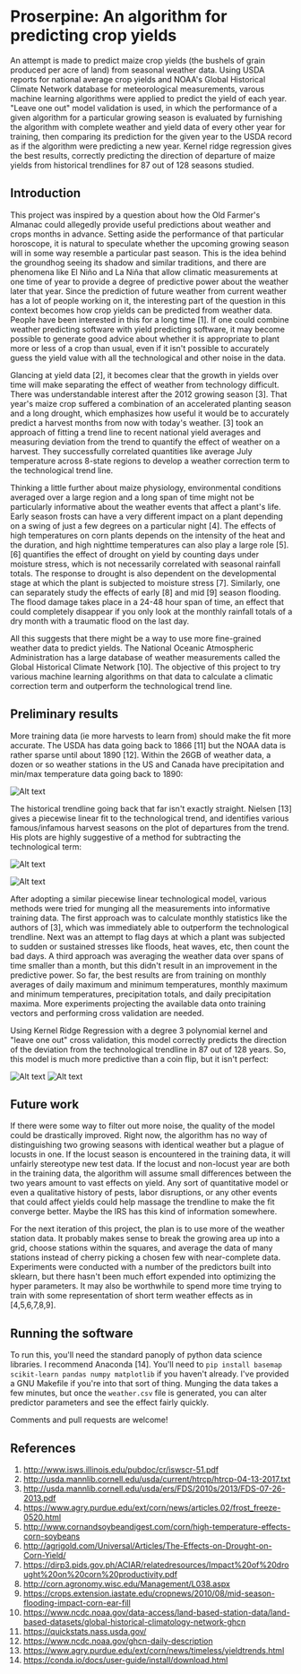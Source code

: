 # Proserpine: An algorithm for predicting crop yields #


An attempt is made to predict maize crop yields (the bushels of grain produced per acre of land) from seasonal weather data. Using USDA reports for national average crop yields and NOAA's Global Historical Climate Network database for meteorological measurements, varous machine learning algorithms were applied to predict the yield of each year. "Leave one out" model validation is used, in which the performance of a given algorithm for a particular growing season is evaluated by furnishing the algorithm with complete weather and yield data of every other year for training, then comparing its prediction for the given year to the USDA record as if the algorithm were predicting a new year. Kernel ridge regression gives the best results, correctly predicting the direction of departure of maize yields from historical trendlines for 87 out of 128 seasons studied.


## Introduction ##
This project was inspired by a question about how the Old Farmer's Almanac could allegedly provide useful predictions about weather and crops months in advance. Setting aside the performance of that particular horoscope, it is natural to speculate whether the upcoming growing season will in some way resemble a particular past season. This is the idea behind the groundhog seeing its shadow and similar traditions, and there are phenomena like El Niño and La Niña that allow climatic measurements at one time of year to provide a degree of predictive power about the weather later that year. Since the prediction of future weather from current weather has a lot of people working on it, the interesting part of the question in this context becomes how crop yields can be predicted from weather data. People have been interested in this for a long time [1]. If one could combine weather predicting software with yield predicting software, it may become possible to generate good advice about whether it is appropriate to plant more or less of a crop than usual, even if it isn't possible to accurately guess the yield value with all the technological and other noise in the data.

Glancing at yield data [2], it becomes clear that the growth in yields over time will make separating the effect of weather from technology difficult. There was understandable interest after the 2012 growing season [3]. That year's maize crop suffered a combination of an accelerated planting season and a long drought, which emphasizes how useful it would be to accurately predict a harvest months from now with today's weather. [3] took an approach of fitting a trend line to recent national yield averages and measuring deviation from the trend to quantify the effect of weather on a harvest. They successfully correlated quantities like average July temperature across 8-state regions to develop a weather correction term to the technological trend line.

Thinking a little further about maize physiology, environmental conditions averaged over a large region and a long span of time might not be particularly informative about the weather events that affect a plant's life. Early season frosts can have a very different impact on a plant depending on a swing of just a few degrees on a particular night [4]. The effects of high temperatures on corn plants depends on the intensity of the heat and the duration, and high nighttime temperatures can also play a large role [5]. [6] quantifies the effect of drought on yield by counting days under moisture stress, which is not necessarily correlated with seasonal rainfall totals. The response to drought is also dependent on the developmental stage at which the plant is subjected to moisture stress [7]. Similarly, one can separately study the effects of early [8] and mid [9] season flooding. The flood damage takes place in a 24-48 hour span of time, an effect that could completely disappear if you only look at the monthly rainfall totals of a dry month with a traumatic flood on the last day.

All this suggests that there might be a way to use more fine-grained weather data to predict yields. The National Oceanic Atmospheric Administration has a large database of weather measurements called the Global Historical Climate Network [10]. The objective of this project to try various machine learning algorithms on that data to calculate a climatic correction term and outperform the technological trend line.


## Preliminary results ##
More training data (ie more harvests to learn from) should make the fit more accurate. The USDA has data going back to 1866 [11] but the NOAA data is rather sparse until about 1890 [12]. Within the 26GB of weather data, a dozen or so weather stations in the US and Canada have precipitation and min/max temperature data going back to 1890:

![Alt text](images/stations.png?raw=true "Stations")

The historical trendline going back that far isn't exactly straight. Nielsen [13] gives a piecewise linear fit to the technological trend, and identifies various famous/infamous harvest seasons on the plot of departures from the trend. His plots are highly suggestive of a method for subtracting the technological term:

![Alt text](images/CornYieldTrend_US.gif?raw=true "Source: RL Nielsen")

![Alt text](images/CornYieldDep_US.gif?raw=true "Source: RL Nielsen")

After adopting a similar piecewise linear technological model, various methods were tried for munging all the measurements into informative training data. The first approach was to calculate monthly statistics like the authors of [3], which was immediately able to outperform the technological trendline. Next was an attempt to flag days at which a plant was subjected to sudden or sustained stresses like floods, heat waves, etc, then count the bad days. A third approach was averaging the weather data over spans of time smaller than a month, but this didn't result in an improvement in the predictive power. So far, the best results are from training on monthly averages of daily maximum and minimum temperatures, monthly maximum and minimum temperatures, precipitation totals, and daily precipitation maxima. More experiments projecting the available data onto training vectors and performing cross validation are needed.

Using Kernel Ridge Regression with a degree 3 polynomial kernel and "leave one out" cross validation, this model correctly predicts the direction of the deviation from the technological trendline in 87 out of 128 years. So, this model is much more predictive than a coin flip, but it isn't perfect:

![Alt text](images/departures.png "Predicted technological trend departures")
![Alt text](images/yields.png "Predicted yields")


## Future work ##
If there were some way to filter out more noise, the quality of the model could be drastically improved. Right now, the algorithm has no way of distinguishing two growing seasons with identical weather but a plague of locusts in one. If the locust season is encountered in the training data, it will unfairly stereotype new test data. If the locust and non-locust year are both in the training data, the algorithm will assume small differences between the two years amount to vast effects on yield. Any sort of quantitative model or even a qualitative history of pests, labor disruptions, or any other events that could affect yields could help massage the trendline to make the fit converge better. Maybe the IRS has this kind of information somewhere.

For the next iteration of this project, the plan is to use more of the weather station data. It probably makes sense to break the growing area up into a grid, choose stations within the squares, and average the data of many stations instead of cherry picking a chosen few with near-complete data. Experiments were conducted with a number of the predictors built into sklearn, but there hasn't been much effort expended into optimizing the hyper parameters. It may also be worthwhile to spend more time trying to train with some representation of short term weather effects as in [4,5,6,7,8,9].

## Running the software ##
To run this, you'll need the standard panoply of python data science libraries. I recommend Anaconda [14]. You'll need to `pip install basemap scikit-learn pandas numpy matplotlib` if you haven't already. I've provided a GNU Makefile if you're into that sort of thing. Munging the data takes a few minutes, but once the `weather.csv` file is generated, you can alter predictor parameters and see the effect fairly quickly.

Comments and pull requests are welcome!


## References ##
1. http://www.isws.illinois.edu/pubdoc/cr/iswscr-51.pdf
2. http://usda.mannlib.cornell.edu/usda/current/htrcp/htrcp-04-13-2017.txt
3. http://usda.mannlib.cornell.edu/usda/ers/FDS/2010s/2013/FDS-07-26-2013.pdf
4. https://www.agry.purdue.edu/ext/corn/news/articles.02/frost_freeze-0520.html
5. http://www.cornandsoybeandigest.com/corn/high-temperature-effects-corn-soybeans
6. http://agrigold.com/Universal/Articles/The-Effects-on-Drought-on-Corn-Yield/
7. https://dirp3.pids.gov.ph/ACIAR/relatedresources/Impact%20of%20drought%20on%20corn%20productivity.pdf
8. http://corn.agronomy.wisc.edu/Management/L038.aspx
9. https://crops.extension.iastate.edu/cropnews/2010/08/mid-season-flooding-impact-corn-ear-fill
10. https://www.ncdc.noaa.gov/data-access/land-based-station-data/land-based-datasets/global-historical-climatology-network-ghcn
11. https://quickstats.nass.usda.gov/
12. https://www.ncdc.noaa.gov/ghcn-daily-description
13. https://www.agry.purdue.edu/ext/corn/news/timeless/yieldtrends.html
14. https://conda.io/docs/user-guide/install/download.html
